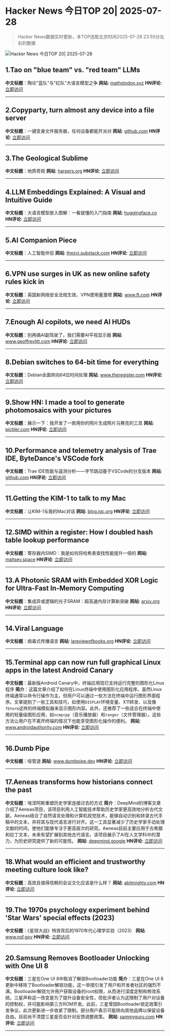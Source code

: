 # Hacker News 今日TOP 20| 2025-07-28

> Hacker News数据实时更新，本TOP选取北京时间2025-07-28 23:55分左右的数据

![Hacker News 今日TOP 20| 2025-07-28](https://img.chuhaix.com/2024/0910_imageFile-1665440404179-628424718_1725901191.png)

## 1.Tao on "blue team" vs. "red team" LLMs
**中文标题**：陶论"蓝队"与"红队"大语言模型之争
**网站**:  <a href='https://mathstodon.xyz/@tao/114915604830689046' target='_blank' rel='nofollow'>mathstodon.xyz</a>
**HN评论**:  <a href='https://news.ycombinator.com/item?id=44711306&utm_source=www.chuhaix.com' target='_blank' rel='nofollow'>立即访问</a>

---

## 2.Copyparty, turn almost any device into a file server
**中文标题**：一键变身文件服务器，任何设备都能开派对
**网站**:  <a href='https://github.com/9001/copyparty' target='_blank' rel='nofollow'>github.com</a>
**HN评论**:  <a href='https://news.ycombinator.com/item?id=44711519&utm_source=www.chuhaix.com' target='_blank' rel='nofollow'>立即访问</a>

---

## 3.The Geological Sublime
**中文标题**：地质奇观
**网站**:  <a href='https://harpers.org/archive/2025/07/the-geological-sublime-lewis-hyde-deep-time/' target='_blank' rel='nofollow'>harpers.org</a>
**HN评论**:  <a href='https://news.ycombinator.com/item?id=44710533&utm_source=www.chuhaix.com' target='_blank' rel='nofollow'>立即访问</a>

---

## 4.LLM Embeddings Explained: A Visual and Intuitive Guide
**中文标题**：大语言模型嵌入图解：一看就懂的入门指南
**网站**:  <a href='https://huggingface.co/spaces/hesamation/primer-llm-embedding' target='_blank' rel='nofollow'>huggingface.co</a>
**HN评论**:  <a href='https://news.ycombinator.com/item?id=44708028&utm_source=www.chuhaix.com' target='_blank' rel='nofollow'>立即访问</a>

---

## 5.AI Companion Piece
**中文标题**：人工智能伴侣
**网站**:  <a href='https://thezvi.substack.com/p/ai-companion-piece' target='_blank' rel='nofollow'>thezvi.substack.com</a>
**HN评论**:  <a href='https://news.ycombinator.com/item?id=44711075&utm_source=www.chuhaix.com' target='_blank' rel='nofollow'>立即访问</a>

---

## 6.VPN use surges in UK as new online safety rules kick in
**中文标题**：英国新网络安全法规生效，VPN使用量激增
**网站**:  <a href='https://www.ft.com/content/356674b0-9f1d-4f95-b1d5-f27570379a9b' target='_blank' rel='nofollow'>www.ft.com</a>
**HN评论**:  <a href='https://news.ycombinator.com/item?id=44706653&utm_source=www.chuhaix.com' target='_blank' rel='nofollow'>立即访问</a>

---

## 7.Enough AI copilots, we need AI HUDs
**中文标题**：别再搞AI副驾驶了，我们需要AI平视显示器
**网站**:  <a href='https://www.geoffreylitt.com/2025/07/27/enough-ai-copilots-we-need-ai-huds' target='_blank' rel='nofollow'>www.geoffreylitt.com</a>
**HN评论**:  <a href='https://news.ycombinator.com/item?id=44705445&utm_source=www.chuhaix.com' target='_blank' rel='nofollow'>立即访问</a>

---

## 8.Debian switches to 64-bit time for everything
**中文标题**：Debian全面转向64位时间处理
**网站**:  <a href='https://www.theregister.com/2025/07/25/y2k38_bug_debian/' target='_blank' rel='nofollow'>www.theregister.com</a>
**HN评论**:  <a href='https://news.ycombinator.com/item?id=44709408&utm_source=www.chuhaix.com' target='_blank' rel='nofollow'>立即访问</a>

---

## 9.Show HN: I made a tool to generate photomosaics with your pictures
**中文标题**：展示一下：我开发了一款用你的照片生成照片马赛克的工具
**网站**:  <a href='https://pictiler.com' target='_blank' rel='nofollow'>pictiler.com</a>
**HN评论**:  <a href='https://news.ycombinator.com/item?id=44709727&utm_source=www.chuhaix.com' target='_blank' rel='nofollow'>立即访问</a>

---

## 10.Performance and telemetry analysis of Trae IDE, ByteDance's VSCode fork
**中文标题**：Trae IDE性能与遥测分析——字节跳动基于VSCode的分支版本
**网站**:  <a href='https://github.com/segmentationf4u1t/trae_telemetry_research' target='_blank' rel='nofollow'>github.com</a>
**HN评论**:  <a href='https://news.ycombinator.com/item?id=44703164&utm_source=www.chuhaix.com' target='_blank' rel='nofollow'>立即访问</a>

---

## 11.Getting the KIM-1 to talk to my Mac
**中文标题**：让KIM-1与我的Mac对话
**网站**:  <a href='https://blog.jgc.org/2025/02/getting-kim-1-to-talk-to-my-mac.html' target='_blank' rel='nofollow'>blog.jgc.org</a>
**HN评论**:  <a href='https://news.ycombinator.com/item?id=44684055&utm_source=www.chuhaix.com' target='_blank' rel='nofollow'>立即访问</a>

---

## 12.SIMD within a register: How I doubled hash table lookup performance
**中文标题**：寄存器内SIMD：我是如何将哈希表查找性能提升一倍的
**网站**:  <a href='https://maltsev.space/blog/012-simd-within-a-register-how-i-doubled-hash-table-lookup-performance' target='_blank' rel='nofollow'>maltsev.space</a>
**HN评论**:  <a href='https://news.ycombinator.com/item?id=44707546&utm_source=www.chuhaix.com' target='_blank' rel='nofollow'>立即访问</a>

---

## 13.A Photonic SRAM with Embedded XOR Logic for Ultra-Fast In-Memory Computing
**中文标题**：集成异或逻辑的光子SRAM：超高速内存计算新突破
**网站**:  <a href='https://arxiv.org/abs/2506.22707' target='_blank' rel='nofollow'>arxiv.org</a>
**HN评论**:  <a href='https://news.ycombinator.com/item?id=44675438&utm_source=www.chuhaix.com' target='_blank' rel='nofollow'>立即访问</a>

---

## 14.Viral Language
**中文标题**：病毒式传播语言
**网站**:  <a href='https://lareviewofbooks.org/article/viral-language/' target='_blank' rel='nofollow'>lareviewofbooks.org</a>
**HN评论**:  <a href='https://news.ycombinator.com/item?id=44691232&utm_source=www.chuhaix.com' target='_blank' rel='nofollow'>立即访问</a>

---

## 15.Terminal app can now run full graphical Linux apps in the latest Android Canary
**中文标题**：最新版Android Canary中，终端应用现已支持运行完整的图形化Linux程序
**简介**：这篇文章介绍了如何在Linux终端中使用图形化应用程序。虽然Linux终端通常以命令行操作为主，但用户可以通过一些方法在终端中运行图形界面程序。文章提到了一些工具和技巧，如使用`DISPLAY`环境变量、X11转发、以及像`fbterm`这样的终端模拟器来显示图形内容。此外，还推荐了一些适合在终端中使用的轻量级图形应用，如`ncmpcpp`（音乐播放器）和`ranger`（文件管理器）。这些方法让用户在不离开终端的情况下也能享受图形化操作的便利。
**网站**:  <a href='https://www.androidauthority.com/linux-terminal-graphical-apps-3580905/' target='_blank' rel='nofollow'>www.androidauthority.com</a>
**HN评论**:  <a href='https://news.ycombinator.com/item?id=44681858&utm_source=www.chuhaix.com' target='_blank' rel='nofollow'>立即访问</a>

---

## 16.Dumb Pipe
**中文标题**：哑管道
**网站**:  <a href='https://www.dumbpipe.dev/' target='_blank' rel='nofollow'>www.dumbpipe.dev</a>
**HN评论**:  <a href='https://news.ycombinator.com/item?id=44701555&utm_source=www.chuhaix.com' target='_blank' rel='nofollow'>立即访问</a>

---

## 17.Aeneas transforms how historians connect the past
**中文标题**：埃涅阿斯重塑历史学家连接过去的方式
**简介**：DeepMind的博客文章介绍了Aeneas项目，该项目利用人工智能技术帮助历史学家更高效地分析古代文献。Aeneas结合了自然语言处理和计算机视觉技术，能够自动识别和转录古代手稿中的文本，并将其与现代语言进行对齐。这一工具显著减少了历史学家手动处理文献的时间，使他们能够专注于更高层次的研究。Aeneas目前主要应用于古希腊和拉丁文本，未来有望扩展到其他古代语言。该项目展示了AI在人文学科中的潜力，为历史研究提供了新的可能性。
**网站**:  <a href='https://deepmind.google/discover/blog/aeneas-transforms-how-historians-connect-the-past/' target='_blank' rel='nofollow'>deepmind.google</a>
**HN评论**:  <a href='https://news.ycombinator.com/item?id=44672230&utm_source=www.chuhaix.com' target='_blank' rel='nofollow'>立即访问</a>

---

## 18.What would an efficient and trustworthy meeting culture look like?
**中文标题**：高效且值得信赖的会议文化应该是什么样？
**网站**:  <a href='https://abitmighty.com/posts/the-ultimate-meeting-culture' target='_blank' rel='nofollow'>abitmighty.com</a>
**HN评论**:  <a href='https://news.ycombinator.com/item?id=44708173&utm_source=www.chuhaix.com' target='_blank' rel='nofollow'>立即访问</a>

---

## 19.The 1970s psychology experiment behind 'Star Wars' special effects (2023)
**中文标题**：《星球大战》特效背后的1970年代心理学实验（2023）
**网站**:  <a href='https://www.nsf.gov/science-matters/1970s-psychology-experiment-behind-star-wars-special-effects' target='_blank' rel='nofollow'>www.nsf.gov</a>
**HN评论**:  <a href='https://news.ycombinator.com/item?id=44710750&utm_source=www.chuhaix.com' target='_blank' rel='nofollow'>立即访问</a>

---

## 20.Samsung Removes Bootloader Unlocking with One UI 8
**中文标题**：三星在One UI 8中取消了解锁Bootloader功能
**简介**：三星在One UI 8更新中移除了Bootloader解锁功能，这一举措引发了用户和开发者社区的强烈不满。Bootloader解锁允许用户获取设备的root权限，从而进行深度定制和修改系统。三星声称这一改变是为了提升设备安全性，但批评者认为这限制了用户对设备的控制权，并可能影响第三方ROM开发。此前，三星曾因Bootloader锁定政策引发争议，此次更新进一步收紧了限制。部分用户表示可能转向其他品牌以保留设备自由。目前尚不清楚三星是否会针对反馈调整政策。
**网站**:  <a href='https://sammyguru.com/breaking-samsung-removes-bootloader-unlocking-with-one-ui-8/' target='_blank' rel='nofollow'>sammyguru.com</a>
**HN评论**:  <a href='https://news.ycombinator.com/item?id=44706409&utm_source=www.chuhaix.com' target='_blank' rel='nofollow'>立即访问</a>

---

